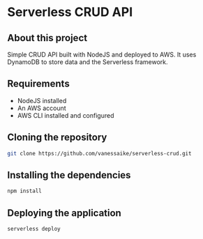 # Serverless CRUD API

## About this project

Simple CRUD API built with NodeJS and deployed to AWS. It uses DynamoDB to store data and the Serverless framework.

## Requirements

- NodeJS installed
- An AWS account
- AWS CLI installed and configured

## Cloning the repository

```bash
git clone https://github.com/vanessaike/serverless-crud.git
```

## Installing the dependencies

```bash
npm install
```

## Deploying the application

```bash
serverless deploy
```
